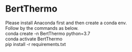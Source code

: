 # BertThermo
Please install Anaconda first and then create a conda env.<br>
Follow by the commands as below.<br>
conda create -n BertThermo python=3.7<br>
conda activate BertThermo<br>
pip install -r requirements.txt<br>
